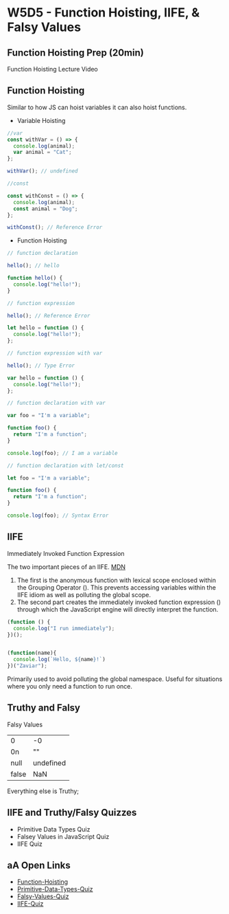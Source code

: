 # W5D5 - Function Hoisting, IIFE, & Falsy Values

## Function Hoisting Prep (20min)

Function Hoisting Lecture Video

## Function Hoisting

Similar to how JS can hoist variables it can also hoist functions.

- Variable Hoisting

```js
//var
const withVar = () => {
  console.log(animal);
  var animal = "Cat";
};

withVar(); // undefined

//const

const withConst = () => {
  console.log(animal);
  const animal = "Dog";
};

withConst(); // Reference Error
```

- Function Hoisting

```js
// function declaration

hello(); // hello

function hello() {
  console.log("hello!");
}

// function expression

hello(); // Reference Error

let hello = function () {
  console.log("hello!");
};

// function expression with var

hello(); // Type Error

var hello = function () {
  console.log("hello!");
};

// function declaration with var

var foo = "I'm a variable";

function foo() {
  return "I'm a function";
}

console.log(foo); // I am a variable

// function declaration with let/const

let foo = "I'm a variable";

function foo() {
  return "I'm a function";
}

console.log(foo); // Syntax Error
```

## IIFE

Immediately Invoked Function Expression

The two important pieces of an IIFE. [MDN](https://developer.mozilla.org/en-US/docs/Glossary/IIFE)

1. The first is the anonymous function with lexical scope enclosed within the Grouping Operator (). This prevents accessing variables within the IIFE idiom as well as polluting the global scope.
2. The second part creates the immediately invoked function expression ()
   through which the JavaScript engine will directly interpret the function.

```js
(function () {
  console.log("I run immediately");
})();


(function(name){
  console.log(`Hello, ${name}!`)
})("Zaviar");
```

Primarily used to avoid polluting the global namespace. Useful for situations
where you only need a function to run once.

## Truthy and Falsy

Falsy Values

|       |           |
| ----- | --------- |
| 0     | -0        |
| 0n    | ""        |
| null  | undefined |
| false | NaN       |

Everything else is Truthy;

## IIFE and Truthy/Falsy Quizzes

- Primitive Data Types Quiz
- Falsey Values in JavaScript Quiz
- IIFE Quiz

## aA Open Links

- [Function-Hoisting](https://open.appacademy.io/learn/js-py---pt-jul-2022-online/week-5---recursion/function-hoisting-lecture)
- [Primitive-Data-Types-Quiz](https://open.appacademy.io/learn/js-py---pt-jul-2022-online/week-5---recursion/primitive-data-types-quiz)
- [Falsy-Values-Quiz](https://open.appacademy.io/learn/js-py---pt-jul-2022-online/week-5---recursion/falsey-values-in-javascript-quiz)
- [IIFE-Quiz](https://open.appacademy.io/learn/js-py---pt-jul-2022-online/week-5---recursion/iife-quiz)